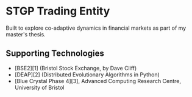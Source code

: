 # STGP Trading Entity

Built to explore co-adaptive dynamics in financial markets as part of my master's thesis.


## Supporting Technologies
<ul>
    <li> [BSE2][1] (Bristol Stock Exchange, by Dave Cliff)
    <li> [DEAP][2] (Distributed Evolutionary Algorithms in Python)
    <li> [Blue Crystal Phase 4][3], Advanced Computing Research Centre, University of Bristol
</ul>



[1]: <https://github.com/davecliff/BristolStockExchange> "Bristol Stock Exchange"
[2]: <https://deap.readthedocs.io/en/master/> "DEAP Documentation"
[3]: <https://github.com/DEAP/deap> "DEAP github"
